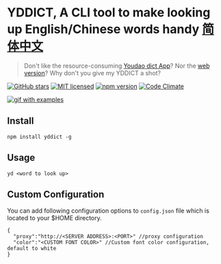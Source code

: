 # YDDICT, A CLI tool to make looking up English/Chinese words handy [简体中文](https://raw.githubusercontent.com/kenshinji/yddict/master/README.md)

> Don't like the resource-consuming [Youdao dict App](http://cidian.youdao.com/index-mac.html)? Nor the [web version](http://dict.youdao.com/)? Why don't you give my YDDICT a shot?

[![GitHub stars](https://img.shields.io/github/stars/kenshinji/yddict.svg?style=plastic)](https://github.com/kenshinji/yddict/stargazers)
[![MIT licensed](https://img.shields.io/badge/license-MIT-blue.svg)](https://github.com/kenshinji/yddict/blob/master/LICENSE.txt)
[![npm version](https://badge.fury.io/js/yddict.svg)](https://badge.fury.io/js/yddict)
[![Code Climate](https://codeclimate.com/github/kenshinji/yddict/badges/gpa.svg)](https://codeclimate.com/github/kenshinji/yddict)

[![gif with examples][examples-link]][examples-link]

## Install

    npm install yddict -g

## Usage

    yd <word to look up>

## Custom Configuration
  You can add following configuration options to `config.json` file which is located to your $HOME directory.

    {
      "proxy":"http://<SERVER ADDRESS>:<PORT>" //proxy configuration
      "color":"<CUSTOM FONT COLOR>" //Custom font color configuration, default to white
    }



[examples-link]:   https://raw.githubusercontent.com/kenshinji/yddict/master/example.gif
